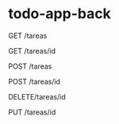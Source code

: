 # todo-app-back

GET /tareas

GET /tareas/id

POST /tareas

POST /tareas/id

DELETE/tareas/id

PUT /tareas/id